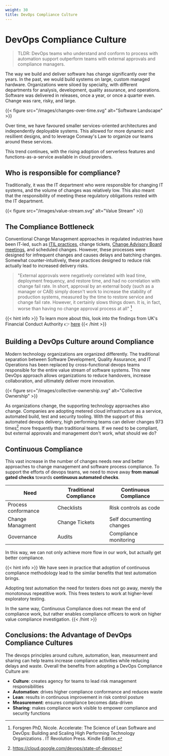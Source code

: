 ```yaml
---
weight: 30
title: DevOps Compliance Culture
---
```


# DevOps Compliance Culture

> TLDR: DevOps teams who understand and conform to process with automation support outperform teams with external approvals and compliance managers.

The way we build and deliver software has change significantly over the years.  In the past, we would build systems on large, custom managed hardware.  Organizations were siloed by specialty, with different departments for analysis, development, quality assurance, and operations.  Software was delivered in releases, once a year, or once a quarter even.  Change was rare, risky, and large.

{{< figure src="/images/changes-over-time.svg" alt="Software Landscape" >}}

Over time, we have favoured smaller services-oriented architectures and independently deployable systems.  This allowed for more dynamic and resillient designs, and to leverage Conway's Law to organize our teams around these services.

This trend continues, with the rising adoption of serverless features and functions-as-a-service available in cloud providers.

## Who is responsible for compliance?

Traditionally, it was the IT department who were responsible for changing IT systems, and the volume of changes was relatively low.  This also meant that the responsibility of meeting these regulatory obligations rested with the IT department.

{{< figure src="/images/value-stream.svg" alt="Value Stream" >}}

## The Compliance Bottleneck
Conventional Change Management approaches in regulated industries have been IT-led, such as [ITIL practices](https://en.wikipedia.org/wiki/ITIL), change tickets, [Change Advisory Board meetings](https://en.wikipedia.org/wiki/Change-advisory_board), and scheduled changes.  However, these processes were designed for infrequent changes and causes delays and batching changes.  Somewhat counter-intuitively, these practices designed to reduce risk actually lead to increased delivery risks.

> "External approvals were negatively correlated with lead time, deployment frequency, and restore time, and had no correlation with change fail rate. In short, approval by an external body (such as a manager or CAB) simply doesn't work to increase the stability of production systems, measured by the time to restore service and change fail rate. However, it certainly slows things down. It is, in fact, worse than having no change approval process at all" [^20]

{{< hint info >}}
To learn more about this, look into the findings from UK's Financial Conduct Authority 👉 [here](https://www.merkely.com/blog/what-the-fca-found-when-analysing-1-million-production-changes/)
{{< /hint >}}

## Building a DevOps Culture around Compliance

Modern technology organizations are organized differently.  The traditional separation between Software Development, Quality Assurance, and IT Operations has been replaced by cross-functional devops teams responsible for the entire value stream of software systems.  This new DevOps approach allows organizations to reduce handovers, increase collaboration, and ultimately deliver more innovation.

{{< figure src="/images/collective-ownership.svg" alt="Collective Ownership" >}}

As organizations change, the supporting technology approaches also change.  Companies are adopting metered cloud infrastructure as a service, automated build, test and security tooling.  With the support of this automated devops delivery, high performing teams can deliver changes 973 times[^1] more frequently than traditional teams.
If we need to be compliant, but external approvals and management don't work, what should we do?


## Continuous Compliance

This vast increase in the number of changes needs new and better approaches to change management and software process compliance.  To support the efforts of devops teams, we need to move away **from manual gated checks** towards **continuous automated checks**.

| Need | Traditional Compliance | Continuous Compliance |
| ----------- | ----------- | ----------- |
| Process conformance | Checklists | Risk controls as code |
| Change Managment | Change Tickets | Self documenting changes |
| Governance | Audits | Compliance monitoring |

In this way, we can not only achieve more flow in our work, but actually get better compliance.

{{< hint info >}}
We have seen in practice that adoption of continuous compliance methodology lead to the similar benefits that test automation brings.

Adopting test automation the need for testers does not go away, merely the monotonous repeatitive work.  This frees testers to work at higher-level exploratory testing.

In the same way, Continuous Compliance does not mean the end of compliance work, but rather enables compliance officers to work on higher value compliance investigation.
{{< /hint >}}


## Conclusions: the Advantage of DevOps Compliance Cultures

The devops principles around culture, automation, lean, measurment and sharing can help teams increase compliance activities while reducing delays and waste.  Overall the benefits from adopting a DevOps Compliance Culture are:

* **Culture**: creates agency for teams to lead risk management responsibilities
* **Automation**: drives higher compliance conformance and reduces waste
* **Lean**: results in continuous improvement in risk control posture
* **Measurement**: ensures compliance becomes data-driven
* **Sharing**: makes compliance work visible to empower compliance and security functions


[^1]: https://cloud.google.com/devops/state-of-devops
[^20]: Forsgren PhD, Nicole. Accelerate: The Science of Lean Software and DevOps: Building and Scaling High Performing Technology Organizations . IT Revolution Press. Kindle Edition.